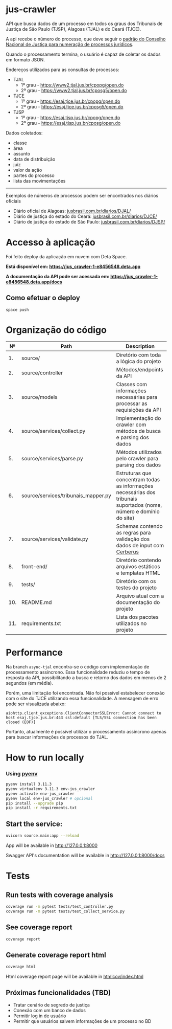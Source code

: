 # jus-crawler

API que busca dados de um processo em todos os graus dos Tribunais de Justiça de São Paulo (TJSP), Alagoas (TJAL) e do Ceará (TJCE).

A api recebe o número do processo, que deve seguir
o [padrão do Conselho Nacional de Justiça para numeração de processos jurídicos](https://www.cnj.jus.br/programas-e-acoes/numeracao-unica/).

Quando o processamento termina, o usuário é capaz de coletar os dados em formato JSON.

Endereços utilizados para as consultas de processos:

* TJAL
    * 1º grau - https://www2.tjal.jus.br/cpopg/open.do
    * 2º grau - https://www2.tjal.jus.br/cposg5/open.do
* TJCE
    * 1º grau - https://esaj.tjce.jus.br/cpopg/open.do
    * 2º grau - https://esaj.tjce.jus.br/cposg5/open.do
 * TJSP
   * 1º grau - https://esaj.tjsp.jus.br/cpopg/open.do
   * 2º grau - https://esaj.tjsp.jus.br/cposg/open.do

Dados coletados:

* classe
* área
* assunto
* data de distribuição
* juiz
* valor da ação
* partes do processo
* lista das movimentações

---
Exemplos de números de processos podem ser encontrados nos diários oficiais

* Diário oficial de Alagoas: [jusbrasil.com.br/diarios/DJAL/](https://www.jusbrasil.com.br/diarios/DJSP/)
* Diário de justiça do estado do Ceará: [jusbrasil.com.br/diarios/DJCE/](https://www.jusbrasil.com.br/diarios/DJSP/)
* Diário de justiça do estado de São Paulo: [jusbrasil.com.br/diarios/DJSP/](https://www.jusbrasil.com.br/diarios/DJSP/)

# Accesso à aplicação

Foi feito deploy da aplicação em nuvem com Deta Space. 

**Está disponível em: https://jus_crawler-1-e8456548.deta.app**

**A documentação da API pode ser acessada em: https://jus_crawler-1-e8456548.deta.app/docs**

## Como efetuar o deploy
```
space push
```
# Organização do código

| №   | Path                                | Description                                                                                                          |
|-----|-------------------------------------|----------------------------------------------------------------------------------------------------------------------|
| 1.  | source/                             | Diretório com toda a lógica do projeto                                                                               |
| 2.  | source/controller                   | Métodos/endpoints da API                                                                                             |
| 3.  | source/models                       | Classes com informações necessárias para processar as requisições da API                                             |
| 4.  | source/services/collect.py          | Implementação do crawler com métodos de busca e parsing dos dados                                                    |
| 5.  | source/services/parse.py            | Métodos utilizados pelo crawler para parsing dos dados                                                               |
| 6.  | source/services/tribunais_mapper.py | Estruturas que concentram todas as informações necessárias dos tribunais suportados (nome, número e domínio do site) |
| 7.  | source/services/validate.py         | Schemas contendo as regras para validação dos dados de input com [Cerberus](https://docs.python-cerberus.org)        |
| 8.  | front-end/                          | Diretório contendo arquivos estáticos e templates HTML                                                               |
| 9.  | tests/                              | Diretório com os testes do projeto                                                                                   |
| 10. | README.md                           | Arquivo atual com a documentação do projeto                                                                          |
| 11. | requirements.txt                    | Lista dos pacotes utilizados no projeto                                                                              |

# Performance

Na branch ```async-tjal``` encontra-se o código com implementação de processamento assíncrono. Essa funcionalidade
reduziu o tempo de resposta da API, possibilitando a busca e retorno dos dados em menos de 2 segundos (em média).

Porém, uma limitação foi encontrada. Não foi possível estabelecer conexão com o site do TJCE utilizando essa
funcionalidade. A mensagem de erro pode ser visualizada abaixo:

```
aiohttp.client_exceptions.ClientConnectorSSLError: Cannot connect to host esaj.tjce.jus.br:443 ssl:default [TLS/SSL connection has been closed (EOF)]
```

Portanto, atualmente é possível utilizar o processamento assíncrono apenas para buscar informações de processos do TJAL.

# How to run locally

### Using [pyenv](https://github.com/pyenv/pyenv-installer)
```bash
pyenv install 3.11.3
pyenv virtualenv 3.11.3 env-jus_crawler
pyenv activate env-jus_crawler
pyenv local env-jus_crawler # opcional
pip install --upgrade pip
pip install -r requirements.txt
```

## Start the service:

```bash
uvicorn source.main:app --reload
```

App will be available in http://127.0.0.1:8000

Swagger API's documentation will be available in http://127.0.0.1:8000/docs

# Tests

## Run tests with coverage analysis

```bash
coverage run -m pytest tests/test_controller.py
coverage run -m pytest tests/test_collect_service.py
```

## See coverage report

```bash
coverage report
```

## Generate coverage report html

```bash
coverage html
```

Html coverage report page will be available
in [htmlcov/index.html](http://localhost:63342/jus_crawler/htmlcov/index.html)

## Próximas funcionalidades (TBD)
- Tratar cenário de segredo de justiça
- Conexão com um banco de dados
- Permitir log in de usuário
- Permitir que usuários salvem informações de um processo no BD
